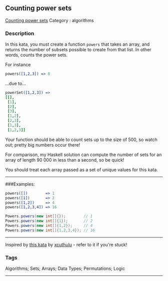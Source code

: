 ## Counting power sets
[Counting power sets](https://www.codewars.com/kata/counting-power-sets)
Category : algorithms

### Description
In this kata, you must create a function `powers` that takes an array, and returns the number of subsets possible to create from that list. In other words, counts the power sets.

For instance
```coffeescript
powers([1,2,3]) => 8
```

...due to...
```coffeescript
powerSet([1,2,3]) =>
[[],
 [1],
 [2],
 [3],
 [1,2],
 [2,3],
 [1,3],
 [1,2,3]]
```

Your function should be able to count sets up to the size of 500, so watch out; pretty big numbers occur there!

For comparison, my Haskell solution can compute the number of sets for an array of length 90 000 in less than a second, so be quick!

You should treat each array passed as a set of unique values for this kata.

-----
###Examples:
```coffeescript
powers([])        => 1
powers([1])       => 2
powers([1,2])     => 4
powers([1,2,3,4]) => 16
```
```java
Powers.powers(new int[]{});        // 1
Powers.powers(new int[]{1});       // 2
Powers.powers(new int[]{1,2});     // 4
Powers.powers(new int[]{1,2,3,4}); // 16
```
-----
Inspired by [this kata](http://www.codewars.com/kata/by-the-power-set-of-castle-grayskull) by [xcuthulu](http://www.codewars.com/users/xcthulhu) - refer to it if you're stuck!

### Tags
Algorithms; Sets; Arrays; Data Types; Permutations; Logic

- - -
